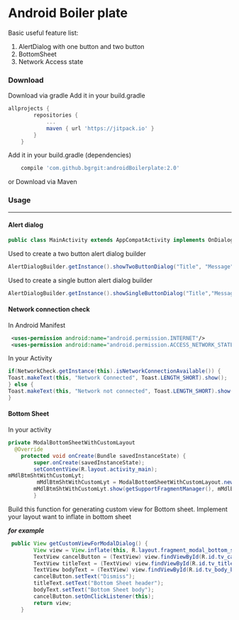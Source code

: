 # Android Boiler plate

Basic useful feature list:

 1. AlertDialog with one button and two button
 2. BottomSheet
 3. Network Access state

### Download

Download via gradle
Add it in your build.gradle
```groovy
allprojects {
		repositories {
			...
			maven { url 'https://jitpack.io' }
		}
	}
```
Add it in your build.gradle (dependencies)

```groovy
    compile 'com.github.bgrgit:androidBoilerplate:2.0'
```

or Download via Maven



### Usage


----------


#### Alert dialog



```java
public class MainActivity extends AppCompatActivity implements OnDialogListner
```
Used to create a two button alert dialog builder

```java
AlertDialogBuilder.getInstance().showTwoButtonDialog("Title", "Message", "Cancel", "OK", "WhichDialog", this, this);
```

Used to create a single button alert dialog builder

```java        
AlertDialogBuilder.getInstance().showSingleButtonDialog("Title","Message","OK",this);
```

#### Network connection check
In Android Manifest
```xml        
 <uses-permission android:name="android.permission.INTERNET"/>
 <uses-permission android:name="android.permission.ACCESS_NETWORK_STATE"/>
```
In your Activity
```java
if(NetworkCheck.getInstance(this).isNetworkConnectionAvailable()) {
Toast.makeText(this, "Network Connected", Toast.LENGTH_SHORT).show();
} else {
Toast.makeText(this, "Network not connected", Toast.LENGTH_SHORT).show();
}
```
#### Bottom Sheet

In your activity
```java
private ModalBottomSheetWithCustomLayout 
  @Override
    protected void onCreate(Bundle savedInstanceState) {
        super.onCreate(savedInstanceState);
        setContentView(R.layout.activity_main);
mMdlBtmShtWithCustomLyt;
         mMdlBtmShtWithCustomLyt = ModalBottomSheetWithCustomLayout.newInstance(getCustomViewForModalDialog());
        mMdlBtmShtWithCustomLyt.show(getSupportFragmentManager(), mMdlBtmShtWithCustomLyt.getTag());
        }
```
Build this function for generating custom view for Bottom sheet.
Implement your layout want to inflate in bottom sheet 

***for example***
```java
 public View getCustomViewForModalDialog() {
        View view = View.inflate(this, R.layout.fragment_modal_bottom_sheet_with_custom_layout, null);
        TextView cancelButton = (TextView) view.findViewById(R.id.tv_cancel_bottomsheet);
        TextView titleText = (TextView) view.findViewById(R.id.tv_title_bottomsheet);
        TextView bodyText = (TextView) view.findViewById(R.id.tv_body_bottomsheet);
        cancelButton.setText("Dismiss");
        titleText.setText("Bottom Sheet header");
        bodyText.setText("Bottom Sheet body");
        cancelButton.setOnClickListener(this);
        return view;
    }
```

